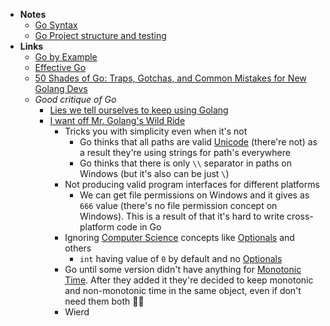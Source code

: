 - **Notes**
	- [Go Syntax](Go/Go%20Syntax.md)
	- [Go Project structure and testing](Go/Go%20Project%20structure%20and%20testing.md)
- **Links**
	- [Go by Example](https://gobyexample.com)
	- [Effective Go](https://golang.org/doc/effective_go#if)
	- [50 Shades of Go: Traps, Gotchas, and Common Mistakes for New Golang Devs](http://devs.cloudimmunity.com/gotchas-and-common-mistakes-in-go-golang/)
	- *Good critique of Go*
		- [Lies we tell ourselves to keep using Golang](https://fasterthanli.me/articles/lies-we-tell-ourselves-to-keep-using-golang)
		- [I want off Mr. Golang's Wild Ride](https://fasterthanli.me/articles/i-want-off-mr-golangs-wild-ride)
			- Tricks you with simplicity even when it's not
				- Go thinks that all paths are valid [Unicode](../../Unicode.md) (there're not) as a result they're using strings for path's everywhere
				- Go thinks that there is only `\\` separator in paths on Windows (but it's also can be just `\`)
			- Not producing valid program interfaces for different platforms 
				- We can get file permissions on Windows and it gives as `666` value (there's no file permission concept on Windows). This is a result of that it's hard to write cross-platform code in Go
			- Ignoring [Computer Science](Computer%20Science.md) concepts like [Optionals](Swift/Swift%20Notes/Optionals.md) and others
				- `int` having value of `0` by default and no [Optionals](Swift/Swift%20Notes/Optionals.md)
			- Go until some version didn't have anything for [Monotonic Time](Apple%20Technologies/Apple%20Platform%20Cuncurrency/Monotonic%20Time.md). After they added it they're decided to keep monotonic and non-monotonic time in the same object, even if don't need them both 🤷‍♂️
			- Wierd 